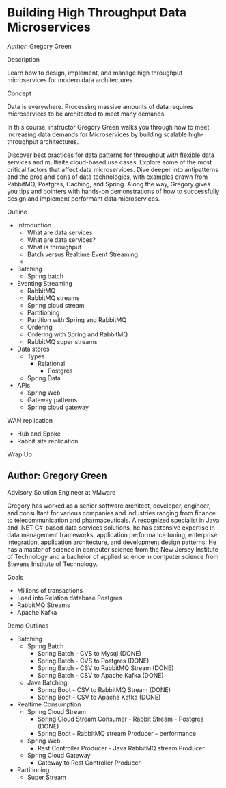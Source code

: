 # Building High Throughput Data Microservices

*Author*: Gregory Green


Description

Learn how to design, implement, and manage high throughput microservices for modern data architectures.


Concept

Data is everywhere. Processing massive amounts of data requires microservices to be architected to meet many demands.

In this course, instructor Gregory Green walks you through how to meet increasing data demands for Microservices by building scalable high-throughput architectures.

Discover best practices for data patterns for throughput with flexible data services and multisite cloud-based use cases. Explore some of the most critical factors that affect data microservices. Dive deeper into antipatterns and the pros and cons of data technologies, with examples drawn from RabbitMQ, Postgres, Caching, and Spring. Along the way, Gregory gives you tips and pointers with hands-on demonstrations of how to successfully design and implement performant data microservices.

Outline

- Introduction
  - What are data services
  - What are data services?
  - What is throughput
  - Batch versus Realtime Event Streaming
  - 
- Batching
  - Spring batch
- Eventing Streaming 
  - RabbitMQ 
  - RabbitMQ streams 
  - Spring cloud stream 
  - Partitioning 
  - Partition with Spring and RabbitMQ 
  - Ordering 
  - Ordering with Spring and RabbitMQ 
  - RabbitMQ super streams 
- Data stores 
  - Types 
    - Relational 
      - Postgres
  - Spring Data
- APIs
  - Spring Web
  - Gateway patterns
  - Spring cloud gateway

WAN replication
- Hub and Spoke
- Rabbit site replication

Wrap Up



## Author: Gregory Green

Advisory Solution Engineer at VMware


  Gregory has worked as a senior software architect, developer, engineer, and consultant for various companies and industries ranging from finance to telecommunication and pharmaceuticals. A recognized specialist in Java and .NET C#-based data services solutions, he has extensive expertise in data management frameworks, application performance tuning, enterprise integration, application architecture, and development design patterns. He has a master of science in computer science from the New Jersey Institute of Technology and a bachelor of applied science in computer science from Stevens Institute of Technology.

 Goals

- Millions of transactions
- Load into Relation database Postgres
- RabbitMQ Streams
- Apache Kafka

Demo Outlines 

- Batching
  - Spring Batch
    - Spring Batch - CVS to Mysql (DONE)
    - Spring Batch - CVS to Postgres (DONE)
    - Spring Batch - CSV to RabbitMQ Stream (DONE)
    - Spring Batch - CSV to Apache Kafka (DONE)
  - Java Batching 
    - Spring Boot - CSV to RabbitMQ Stream (DONE)
    - Spring Boot - CSV to Apache Kafka (DONE)
- Realtime Consumption
  - Spring Cloud Stream
    - Spring Cloud Stream Consumer - Rabbit Stream - Postgres (DONE)
    - Spring Boot - RabbitMQ stream Producer - performance
  - Spring Web
    - Rest Controller Producer - Java RabbitMQ stream Producer
  - Spring Cloud Gateway
    - Gateway to Rest Controller Producer
- Partitioning
  - Super Stream
